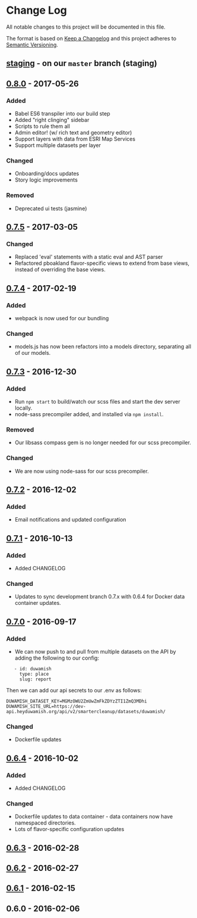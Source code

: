 # Change Log
All notable changes to this project will be documented in this file.

The format is based on [Keep a Changelog](http://keepachangelog.com/)
and this project adheres to [Semantic Versioning](http://semver.org/).

## [staging] - on our `master` branch (staging)

## [0.8.0] - 2017-05-26
### Added
 - Babel ES6 transpiler into our build step
 - Added "right clinging" sidebar
 - Scripts to rule them all
 - Admin editor! (w/ rich text and geometry editor)
 - Support layers with data from ESRI Map Services
 - Support multiple datasets per layer
### Changed
 - Onboarding/docs updates
 - Story logic improvements
### Removed
 - Deprecated ui tests (jasmine)

## [0.7.5] - 2017-03-05
### Changed
 - Replaced 'eval' statements with a static eval and AST parser
 - Refactored pboakland flavor-specific views to extend from base views, instead of overriding the base views.

## [0.7.4] - 2017-02-19
### Added
 - webpack is now used for our bundling
### Changed
 - models.js has now been refactors into a models directory, separating all of our models.

## [0.7.3] - 2016-12-30
### Added
 - Run `npm start` to build/watch our scss files and start the dev server locally.
 - node-sass precompiler added, and installed via `npm install`.
### Removed
 - Our libsass compass gem is no longer needed for our scss precompiler.
### Changed
 - We are now using node-sass for our scss precompiler.


## [0.7.2] - 2016-12-02
### Added
 - Email notifications and updated configuration

## [0.7.1] - 2016-10-13
### Added
 - Added CHANGELOG
### Changed
 - Updates to sync development branch 0.7.x with 0.6.4 for Docker data container updates.

## [0.7.0] - 2016-09-17
### Added
 -  We can now push to and pull from multiple datasets on the API by adding the following to our config:

  ```
     - id: duwamish
       type: place
       slug: report

  ```

  Then we can add our api secrets to our .env as follows:

  ```
  DUWAMISH_DATASET_KEY=MGMzOWU2ZmUwZmFkZDYzZTI1ZmQ3MDhi
  DUWAMISH_SITE_URL=https://dev-api.heyduwamish.org/api/v2/smartercleanup/datasets/duwamish/
  ```

### Changed
 - Dockerfile updates

## [0.6.4] - 2016-10-02
### Added
 - Added CHANGELOG
### Changed
 - Dockerfile updates to data container - data containers now have namespaced directories.
 - Lots of flavor-specific configuration updates

## [0.6.3] - 2016-02-28

## [0.6.2] - 2016-02-27

## [0.6.1] - 2016-02-15

## 0.6.0 - 2016-02-06

[staging]: https://github.com/smartercleanup/platform/compare/0.8.0...master
[0.8.0]: https://github.com/smartercleanup/platform/compare/0.7.5...0.8.0
[0.7.5]: https://github.com/smartercleanup/platform/compare/0.7.4...0.7.5
[0.7.4]: https://github.com/smartercleanup/platform/compare/0.7.3...0.7.4
[0.7.3]: https://github.com/smartercleanup/platform/compare/0.7.2...0.7.3
[0.7.2]: https://github.com/smartercleanup/platform/compare/0.7.1...0.7.2
[0.7.1]: https://github.com/smartercleanup/platform/compare/0.7.0...0.7.1
[0.7.0]: https://github.com/smartercleanup/platform/compare/0.6.4...0.7.0
[0.6.4]: https://github.com/smartercleanup/platform/compare/0.6.3...0.6.4
[0.6.3]: https://github.com/smartercleanup/platform/compare/0.6.2...0.6.3
[0.6.2]: https://github.com/smartercleanup/platform/compare/0.6.1...0.6.2
[0.6.1]: https://github.com/smartercleanup/platform/compare/0.6.0...0.6.1
